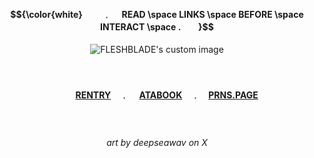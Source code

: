 <!-- level 1: simple bio and stats -->

<div align="center">
<h4 align="center"> $${\color{white} 　　﹒  　READ \space LINKS \space BEFORE \space INTERACT \space .　　}$$ </h3>


  <img src="https://media.discordapp.net/attachments/1255187963449704509/1356913959436812478/Khong_Co_Tieu_e442_20250402155110.png?ex=67ee4c1a&is=67ecfa9a&hm=0ac6237ee434b935b352bb483cbf667024bb209dcbefd154a89baa5575c5a8ab&=&format=webp&quality=lossless&width=912&height=552" alt="FLESHBLADE's custom image"/> 
</div>

　<h4 align="center">　  　[RENTRY](https://rentry.co/cptmc)　﹒ 　[ATABOOK](https://cptmc.atabook.org/)　﹒　[PRNS.PAGE](https://pronouns.cc/@LINKEDGUT) </h3> 　</h3>

 
 <h6 align="center">art by deepseawav on X</h6>

###

